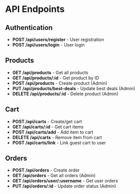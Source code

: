 # API Endpoints

## Authentication

  - **POST /api/users/register** - User registration
  - **POST /api/users/login** - User login

## Products

  - **GET /api/products** - Get all products
  - **GET /api/products/:id** - Get product by ID
  - **POST /api/products** - Create product (Admin)
  - **PUT /api/products/best-deals** - Update best deals (Admin)
  - **DELETE /api/products/:id** - Delete product (Admin)

## Cart

  - **POST /api/carts** - Create/get cart
  - **GET /api/carts/:id** - Get cart items
  - **POST /api/carts/add** - Add item to cart
  - **DELETE /api/carts** - Remove item from cart
  - **POST /api/carts/link** - Link guest cart to user

## Orders

  - **POST /api/orders** - Create order
  - **GET /api/orders** - Get all orders (Admin)
  - **GET /api/orders/user/:username** - Get user orders
  - **PUT /api/orders/:id** - Update order status (Admin)
